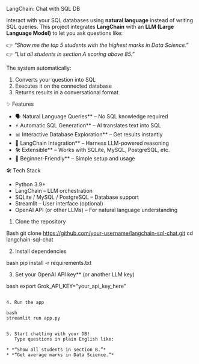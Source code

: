 LangChain: Chat with SQL DB

Interact with your SQL databases using **natural language** instead of writing SQL queries.
This project integrates **LangChain** with an **LLM (Large Language Model)** to let you ask questions like:

👉 *“Show me the top 5 students with the highest marks in Data Science.”*
👉 *“List all students in section A scoring above 85.”*

The system automatically:

1. Converts your question into SQL
2. Executes it on the connected database
3. Returns results in a conversational format

✨ Features

* 🗣️ Natural Language Queries** – No SQL knowledge required
* ⚡ Automatic SQL Generation** – AI translates text into SQL
* 📊 Interactive Database Exploration** – Get results instantly
* 🔗 LangChain Integration** – Harness LLM-powered reasoning
* 🛠️ Extensible** – Works with SQLite, MySQL, PostgreSQL, etc.
* 🎯 Beginner-Friendly** – Simple setup and usage

🛠️ Tech Stack

* Python 3.9+
* LangChain – LLM orchestration
* SQLite / MySQL / PostgreSQL – Database support
* Streamlit – User interface (optional)
* OpenAI API (or other LLMs) – For natural language understanding



1. Clone the repository

Bash
git clone https://github.com/your-username/langchain-sql-chat.git
cd langchain-sql-chat


2. Install dependencies

bash
pip install -r requirements.txt


3. Set your OpenAI API key** (or another LLM key)

bash
export Grok_API_KEY="your_api_key_here"
```

4. Run the app

bash
streamlit run app.py


5. Start chatting with your DB!
   Type questions in plain English like:

* *“Show all students in section B.”*
* *“Get average marks in Data Science.”*
